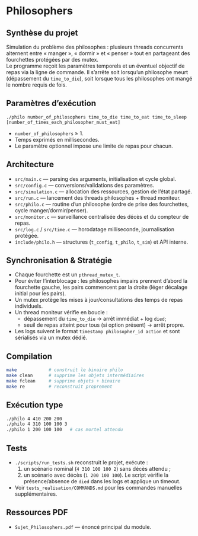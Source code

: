# Philosophers

## Synthèse du projet
Simulation du problème des philosophes : plusieurs threads concurrents alternent entre « manger », « dormir » et « penser » tout en partageant des fourchettes protégées par des mutex.  
Le programme reçoit les paramètres temporels et un éventuel objectif de repas via la ligne de commande. Il s’arrête soit lorsqu’un philosophe meurt (dépassement du `time_to_die`), soit lorsque tous les philosophes ont mangé le nombre requis de fois.

## Paramètres d’exécution
```text
./philo number_of_philosophers time_to_die time_to_eat time_to_sleep [number_of_times_each_philosopher_must_eat]
```
- `number_of_philosophers` ≥ 1.
- Temps exprimés en millisecondes.
- Le paramètre optionnel impose une limite de repas pour chacun.

## Architecture
- `src/main.c` — parsing des arguments, initialisation et cycle global.
- `src/config.c` — conversions/validations des paramètres.
- `src/simulation.c` — allocation des ressources, gestion de l’état partagé.
- `src/run.c` — lancement des threads philosophes + thread moniteur.
- `src/philo.c` — routine d’un philosophe (ordre de prise des fourchettes, cycle manger/dormir/penser).
- `src/monitor.c` — surveillance centralisée des décès et du compteur de repas.
- `src/log.c` / `src/time.c` — horodatage milliseconde, journalisation protégée.
- `include/philo.h` — structures (`t_config`, `t_philo`, `t_sim`) et API interne.

## Synchronisation & Stratégie
- Chaque fourchette est un `pthread_mutex_t`.  
- Pour éviter l’interblocage : les philosophes impairs prennent d’abord la fourchette gauche, les pairs commencent par la droite (léger décalage initial pour les pairs).  
- Un mutex protège les mises à jour/consultations des temps de repas individuels.  
- Un thread moniteur vérifie en boucle :
  - dépassement du `time_to_die` → arrêt immédiat + log `died`;
  - seuil de repas atteint pour tous (si option présent) → arrêt propre.
- Les logs suivent le format `timestamp philosopher_id action` et sont sérialisés via un mutex dédié.

## Compilation
```sh
make            # construit le binaire philo
make clean      # supprime les objets intermédiaires
make fclean     # supprime objets + binaire
make re         # reconstruit proprement
```

## Exécution type
```sh
./philo 4 410 200 200
./philo 4 310 100 100 3
./philo 1 200 100 100   # cas mortel attendu
```

## Tests
- `./scripts/run_tests.sh` reconstruit le projet, exécute :
  1. un scénario nominal (`4 310 100 100 2`) sans décès attendu ;
  2. un scénario avec décès (`1 200 100 100`).
  Le script vérifie la présence/absence de `died` dans les logs et applique un timeout.
- Voir `tests_realisation/COMMANDS.md` pour les commandes manuelles supplémentaires.

## Ressources PDF
- `Sujet_Philosophers.pdf` — énoncé principal du module.
